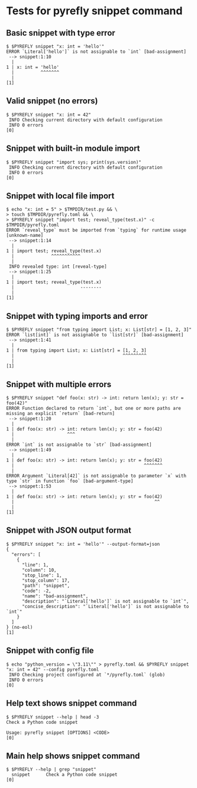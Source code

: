 # Tests for pyrefly snippet command

## Basic snippet with type error

```scrut
$ $PYREFLY snippet "x: int = 'hello'"
ERROR `Literal['hello']` is not assignable to `int` [bad-assignment]
 --> snippet:1:10
  |
1 | x: int = 'hello'
  |          ^^^^^^^
  |
[1]
```

## Valid snippet (no errors)

```scrut {output_stream: stderr}
$ $PYREFLY snippet "x: int = 42"
 INFO Checking current directory with default configuration
 INFO 0 errors
[0]
```

## Snippet with built-in module import

```scrut {output_stream: stderr}
$ $PYREFLY snippet "import sys; print(sys.version)"
 INFO Checking current directory with default configuration
 INFO 0 errors
[0]
```

## Snippet with local file import

```scrut
$ echo "x: int = 5" > $TMPDIR/test.py && \
> touch $TMPDIR/pyrefly.toml && \
> $PYREFLY snippet "import test; reveal_type(test.x)" -c $TMPDIR/pyrefly.toml
ERROR `reveal_type` must be imported from `typing` for runtime usage [unknown-name]
 --> snippet:1:14
  |
1 | import test; reveal_type(test.x)
  |              ^^^^^^^^^^^
  |
 INFO revealed type: int [reveal-type]
 --> snippet:1:25
  |
1 | import test; reveal_type(test.x)
  |                         --------
  |
[1]
```

## Snippet with typing imports and error

```scrut
$ $PYREFLY snippet "from typing import List; x: List[str] = [1, 2, 3]"
ERROR `list[int]` is not assignable to `list[str]` [bad-assignment]
 --> snippet:1:41
  |
1 | from typing import List; x: List[str] = [1, 2, 3]
  |                                         ^^^^^^^^^
  |
[1]
```

## Snippet with multiple errors

```scrut
$ $PYREFLY snippet "def foo(x: str) -> int: return len(x); y: str = foo(42)"
ERROR Function declared to return `int`, but one or more paths are missing an explicit `return` [bad-return]
 --> snippet:1:20
  |
1 | def foo(x: str) -> int: return len(x); y: str = foo(42)
  |                    ^^^
  |
ERROR `int` is not assignable to `str` [bad-assignment]
 --> snippet:1:49
  |
1 | def foo(x: str) -> int: return len(x); y: str = foo(42)
  |                                                 ^^^^^^^
  |
ERROR Argument `Literal[42]` is not assignable to parameter `x` with type `str` in function `foo` [bad-argument-type]
 --> snippet:1:53
  |
1 | def foo(x: str) -> int: return len(x); y: str = foo(42)
  |                                                     ^^
  |
[1]
```

## Snippet with JSON output format

```scrut
$ $PYREFLY snippet "x: int = 'hello'" --output-format=json
{
  "errors": [
    {
      "line": 1,
      "column": 10,
      "stop_line": 1,
      "stop_column": 17,
      "path": "snippet",
      "code": -2,
      "name": "bad-assignment",
      "description": "`Literal['hello']` is not assignable to `int`",
      "concise_description": "`Literal['hello']` is not assignable to `int`"
    }
  ]
} (no-eol)
[1]
```

## Snippet with config file

```scrut {output_stream: stderr}
$ echo "python_version = \"3.11\"" > pyrefly.toml && $PYREFLY snippet "x: int = 42" --config pyrefly.toml
 INFO Checking project configured at `*/pyrefly.toml` (glob)
 INFO 0 errors
[0]
```

## Help text shows snippet command

```scrut
$ $PYREFLY snippet --help | head -3
Check a Python code snippet

Usage: pyrefly snippet [OPTIONS] <CODE>
[0]
```

## Main help shows snippet command

```scrut
$ $PYREFLY --help | grep "snippet"
  snippet      Check a Python code snippet
[0]
```
